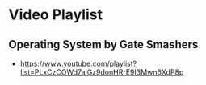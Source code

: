 # Video Playlist
## Operating System by Gate Smashers
- https://www.youtube.com/playlist?list=PLxCzCOWd7aiGz9donHRrE9I3Mwn6XdP8p
